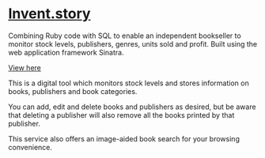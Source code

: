 # [Invent.story](https://invent-story.herokuapp.com/)
Combining Ruby code with SQL to enable an independent bookseller to monitor stock levels, publishers, genres, units sold and profit. Built using the web application framework Sinatra. 

[View here](https://invent-story.herokuapp.com/)

This is a digital tool which monitors stock levels and stores information on books, publishers and book categories.


You can add, edit and delete books and publishers as desired, but be aware that deleting a publisher will also remove all the books printed by that publisher.


This service also offers an image-aided book search for your browsing convenience.
